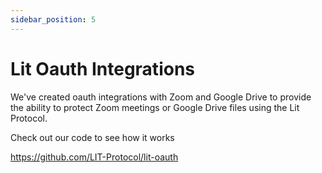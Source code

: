 ```yaml
---
sidebar_position: 5
---
```


# Lit Oauth Integrations

We've created oauth integrations with Zoom and Google Drive to provide the ability to protect Zoom meetings or Google Drive files using the Lit Protocol.

Check out our code to see how it works

https://github.com/LIT-Protocol/lit-oauth
